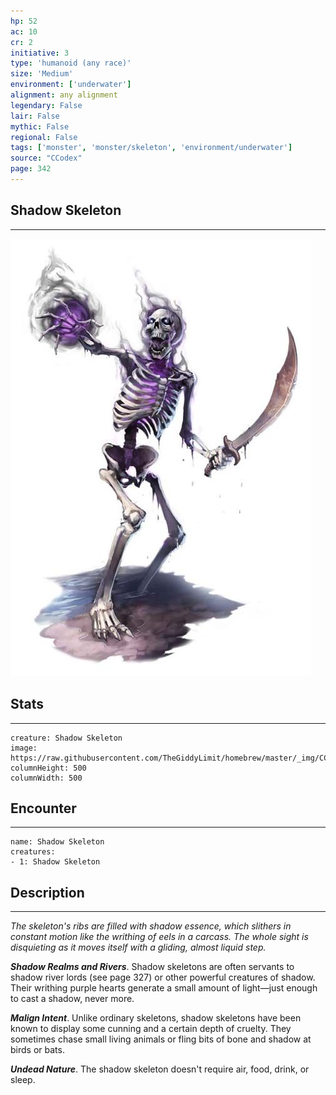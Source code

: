 ```yaml
---
hp: 52
ac: 10
cr: 2
initiative: 3
type: 'humanoid (any race)'    
size: 'Medium'
environment: ['underwater']
alignment: any alignment
legendary: False
lair: False
mythic: False
regional: False
tags: ['monster', 'monster/skeleton', 'environment/underwater']
source: "CCodex"
page: 342
---
```


## Shadow Skeleton
---

![|600](https://raw.githubusercontent.com/TheGiddyLimit/homebrew/master/_img/CCodex/Shadowskeleton.jpg)

## Stats
---

```statblock
creature: Shadow Skeleton
image: https://raw.githubusercontent.com/TheGiddyLimit/homebrew/master/_img/CCodex/shadowskeleton_token.png
columnHeight: 500
columnWidth: 500
```

## Encounter
---

```encounter-table
name: Shadow Skeleton
creatures:
- 1: Shadow Skeleton
```

## Description
---
_The skeleton's ribs are filled with shadow essence, which slithers in constant motion like the writhing of eels in a carcass. The whole sight is disquieting as it moves itself with a gliding, almost liquid step._

**_Shadow Realms and Rivers_**. Shadow skeletons are often servants to shadow river lords (see page 327) or other powerful creatures of shadow. Their writhing purple hearts generate a small amount of light—just enough to cast a shadow, never more.

**_Malign Intent_**. Unlike ordinary skeletons, shadow skeletons have been known to display some cunning and a certain depth of cruelty. They sometimes chase small living animals or fling bits of bone and shadow at birds or bats.

**_Undead Nature_**. The shadow skeleton doesn't require air, food, drink, or sleep.






